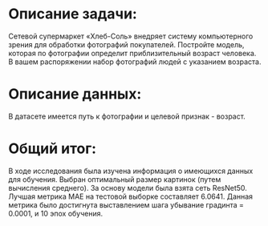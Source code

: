 # Описание задачи: 
Сетевой супермаркет «Хлеб-Соль» внедряет систему компьютерного зрения для обработки фотографий покупателей. Постройте модель, которая по фотографии определит приблизительный возраст человека. В вашем распоряжении набор фотографий людей с указанием возраста.

# Описание данных: 
В датасете имеется путь к фотографии и целевой признак - возраст.

# Общий итог: 
В ходе исследования была изучена информация о имеющихся данных для обучения. Выбран оптимальный размер картинок (путем вычисления среднего). За основу модели была взята сеть ResNet50. Лучшая метрика MAE на тестовой выборке составляет 6.0641. Данная метрика было достигнута выставлением шага убывание градинта = 0.0001, и 10 эпох обучения. 
